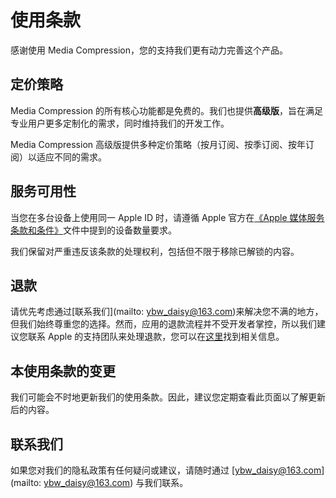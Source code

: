 # 使用条款

感谢使用 Media Compression，您的支持我们更有动力完善这个产品。

## 定价策略

Media Compression 的所有核心功能都是免费的。我们也提供**高级版**，旨在满足专业用户更多定制化的需求，同时维持我们的开发工作。

Media Compression 高级版提供多种定价策略（按月订阅、按季订阅、按年订阅）以适应不同的需求。

## 服务可用性

当您在多台设备上使用同一 Apple ID 时，请遵循 Apple 官方在[《Apple 媒体服务条款和条件》](https://www.apple.com/legal/internet-services/itunes/cn/terms.html)文件中提到的设备数量要求。

我们保留对严重违反该条款的处理权利，包括但不限于移除已解锁的内容。

## 退款

请优先考虑通过[联系我们](mailto: ybw_daisy@163.com)来解决您不满的地方，但我们始终尊重您的选择。然而，应用的退款流程并不受开发者掌控，所以我们建议您联系 Apple 的支持团队来处理退款，您可以在[这里](https://support.apple.com/zh-cn/HT204084)找到相关信息。

## 本使用条款的变更

我们可能会不时地更新我们的使用条款。因此，建议您定期查看此页面以了解更新后的内容。

## 联系我们

如果您对我们的隐私政策有任何疑问或建议，请随时通过 [ybw_daisy@163.com](mailto: ybw_daisy@163.com) 与我们联系。